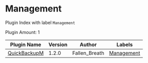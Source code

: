 # Management

Plugin Index with label `Management`

Plugin Amount: 1

| Plugin Name | Version | Author | Labels |
| --- | --- | --- | --- |
| [QuickBackupM](/generated/plugins/quick_backup_multi.md) | 1.2.0 | Fallen_Breath | [Management](/generated/labels/management.md) |
